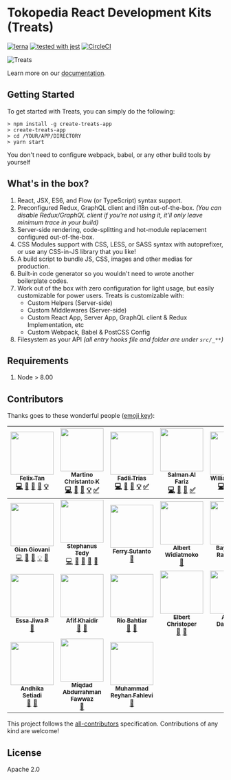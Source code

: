 # Tokopedia React Development Kits (Treats)
[![lerna](https://img.shields.io/badge/maintained%20with-lerna-cc00ff.svg)](https://lerna.js.org/)
[![tested with jest](https://img.shields.io/badge/tested_with-jest-99424f.svg)](https://github.com/facebook/jest)
[![CircleCI](https://circleci.com/gh/tokopedia/treats/tree/master.svg?style=svg&circle-token=c731ca16a0ba50297243da9283308a0b1e1ef38c)](https://circleci.com/gh/tokopedia/treats/tree/master)

![Treats](./docusaurus/images/treats.png)

Learn more on our [documentation][github-treats].

## Getting Started
To get started with Treats, you can simply do the following:

```
> npm install -g create-treats-app
> create-treats-app
> cd /YOUR/APP/DIRECTORY
> yarn start
```

You don't need to configure webpack, babel, or any other build tools by yourself

## What's in the box?
1. React, JSX, ES6, and Flow (or TypeScript) syntax support.
2. Preconfigured Redux, GraphQL client and i18n out-of-the-box. *(You can disable Redux/GraphQL client if you're not using it, it'll only leave minimum trace in your build)*
3. Server-side rendering, code-splitting and hot-module replacement configured out-of-the-box.
4. CSS Modules support with CSS, LESS, or SASS syntax with autoprefixer, or use any CSS-in-JS library that you like!
5. A build script to bundle JS, CSS, images and other medias for production.
6. Built-in code generator so you wouldn't need to wrote another boilerplate codes.
7. Work out of the box with zero configuration for light usage, but easily customizable for power users. Treats is customizable with:
    - Custom Helpers (Server-side)
    - Custom Middlewares (Server-side)
    - Custom React App, Server App, GraphQL client & Redux Implementation, etc
    - Custom Webpack, Babel & PostCSS Config
8. Filesystem as your API *(all entry hooks file and folder are under `src/_**`)*

## Requirements
1. Node > 8.00

## Contributors
Thanks goes to these wonderful people ([emoji key][emojis]):

<!-- ALL-CONTRIBUTORS-LIST:START - Do not remove or modify this section -->
<!-- prettier-ignore -->
| [<img src="https://avatars3.githubusercontent.com/u/6160832" width="100px;"/><br /><sub><b>Felix Tan</b></sub>](https://github.com/regalius)<br />[💻](https://github.com/tokopedia/treats/commits?author=regalius "Code") [📖](https://github.com/tokopedia/treats/commits?author=regalius "Documentation") [💬](#question-regalius "Answering Questions") [👀](#review-regalius "Reviewed Pull Requests") [💡](#example-regalius "Examples") | [<img src="https://avatars.githubusercontent.com/u/16898682?v=3" width="100px;"/><br /><sub><b>Martino Christanto K</b></sub>](https://github.com/martinock)<br />[💻](https://github.com/tokopedia/treats/commits?author=martinock "Code") [📖](https://github.com/tokopedia/treats/commits?author=martinock "Documentation") [💬](#question-martinock "Answering Questions") [💡](#example-martinock "Examples") [✅](#tutorial-martinock "Tutorials") | [<img src="https://avatars2.githubusercontent.com/u/416498?v=4" width="100px;"/><br /><sub><b>Fadli Trias</b></sub>](https://github.com/fadlinux)<br />[💻](https://github.com/tokopedia/treats/commits?author=fadlinux "Code") [📖](https://github.com/tokopedia/treats/commits?author=fadlinux "Documentation") [💬](#question-fadlinux "Answering Questions") [💡](#example-fadlinux "Examples") [✅](#tutorial-fadlinux "Tutorials") | [<img src="https://avatars0.githubusercontent.com/u/23188218?v=4" width="100px;"/><br /><sub><b>Salman Al Fariz</b></sub>](https://github.com/salmanalfariz24)<br />[💻](https://github.com/tokopedia/treats/commits?author=salmanalfariz24 "Code") [📖](https://github.com/tokopedia/treats/commits?author=salmanalfariz24 "Documentation") [💬](#question-salmanalfariz24 "Answering Questions") [✅](#tutorial-salmanalfariz24 "Tutorials") | [<img src="https://avatars1.githubusercontent.com/u/33221847?v=4" width="100px;"/><br /><sub><b>William Candra</b></sub>](https://github.com/RiftSplitter)<br />[💻](https://github.com/tokopedia/treats/commits?author=RiftSplitter "Code") [📖](https://github.com/tokopedia/treats/commits?author=RiftSplitter "Documentation") [💬](#question-RiftSplitter "Answering Questions") [✅](#tutorial-RiftSplitter "Tutorials") | [<img src="https://avatars1.githubusercontent.com/u/31308706?v=3" width="100px;"/><br /><sub><b>Alchrist Leo</b></sub>](https://github.com/alchristleo)<br />[💻](https://github.com/tokopedia/treats/commits?author=alchristleo "Code") [📖](https://github.com/tokopedia/treats/commits?author=alchristleo "Documentation") [💡](#example-alchristleo "Examples") [✅](#tutorial-alchristleo "Tutorials") |
| :---: | :---: | :---: | :---: | :---: | :---: |
| [<img src="https://avatars0.githubusercontent.com/u/112008" width="100px;"/><br /><sub><b>Gian Giovani</b></sub>](https://github.com/fadlinux)<br />[💻](https://github.com/tokopedia/treats/commits?author=wejick "Code") [🤔](#ideas-wejick "Ideas, Planning, & Feedback") [📖](https://github.com/tokopedia/treats/commits?author=wejick "Documentation") [💡](#example-wejick "Examples") [💬](#question-wejick "Answering Questions") | [<img src="https://avatars2.githubusercontent.com/u/11306368" width="100px;"/><br /><sub><b>Stephanus Tedy</b></sub>](https://github.com/stephanustedy)<br />[💻](https://github.com/tokopedia/treats/commits?author=stephanustedy "Code") [🤔](#ideas-stephanustedy "Ideas, Planning, & Feedback") [👀](#review-stephanustedy "Reviewed Pull Requests") [📖](https://github.com/tokopedia/treats/commits?author=stephanustedy "Documentation") [💬](#question-stephanustedy "Answering Questions") | [<img src="https://avatars2.githubusercontent.com/u/24540145" width="100px;"/><br /><sub><b>Ferry Sutanto</b></sub>](https://github.com/daecide)<br />[🤔](#ideas-daecide "Ideas, Planning, & Feedback") | [<img src="https://avatars2.githubusercontent.com/u/1622646" width="100px;"/><br /><sub><b>Albert Widiatmoko</b></sub>](https://github.com/albertwidi)<br />[🤔](#ideas-albertwidi "Ideas, Planning, & Feedback") | [<img src="https://avatars3.githubusercontent.com/u/11482819" width="100px;"/><br /><sub><b>Bayu Rizky Ramadhan</b></sub>](https://github.com/codeforpizza)<br />[🤔](#ideas-codeforpizza "Ideas, Planning, & Feedback") | [<img src="https://avatars2.githubusercontent.com/u/30400435" width="100px;"/><br /><sub><b>Diagnosa Fenomena</b></sub>](https://github.com/diagnosa-f)<br />[🤔](#ideas-diagnosa-f "Ideas, Planning, & Feedback") |
| [<img src="https://avatars3.githubusercontent.com/u/625072" width="100px;"/><br /><sub><b>Essa Jiwa P</b></sub>](https://github.com/essajiwa)<br />[🤔](#ideas-essajiwa "Ideas, Planning, & Feedback") | [<img src="https://avatars1.githubusercontent.com/u/30681410" width="100px;"/><br /><sub><b>Afif Khaidir</b></sub>](https://github.com/afifkhaidir-tkpd)<br />[🐛](https://github.com/tokopedia/treats/issues?q=author%3Aafifkhaidir-tkpd "Bug reports") [🤔](#ideas-afifkhaidir-tkpd "Ideas, Planning, & Feedback") | [<img src="https://avatars3.githubusercontent.com/u/2656058" width="100px;"/><br /><sub><b>Rio Bahtiar</b></sub>](https://github.com/riobahtiar)<br />[🐛](https://github.com/tokopedia/treats/issues?q=author%3Ariobahtiar "Bug reports") [🤔](#ideas-riobahtiar "Ideas, Planning, & Feedback") | [<img src="https://avatars3.githubusercontent.com/u/12596467" width="100px;"/><br /><sub><b>Elbert Christoper</b></sub>](https://github.com/elbertcl)<br />[🐛](https://github.com/tokopedia/treats/issues?q=author%3Aelbertcl "Bug reports") [🤔](#ideas-elbertcl "Ideas, Planning, & Feedback") | [<img src="https://avatars2.githubusercontent.com/u/11177589" width="100px;"/><br /><sub><b>Ahmad Darmawan</b></sub>](https://github.com/adarwawan)<br />[🐛](https://github.com/tokopedia/treats/issues?q=author%3Aadarwawan "Bug reports") | [<img src="https://avatars3.githubusercontent.com/u/30250871" width="100px;"/><br /><sub><b>Adi Primadharma</b></sub>](https://github.com/adiprimadharma)<br />[🐛](https://github.com/tokopedia/treats/issues?q=author%3Aadiprimadharma "Bug reports") [🤔](#ideas-adiprimadharma "Ideas, Planning, & Feedback") |
| [<img src="https://avatars1.githubusercontent.com/u/26212432" width="100px;"/><br /><sub><b>Andhika Setiadi</b></sub>](https://github.com/dikasetiadi)<br />[🐛](https://github.com/tokopedia/treats/issues?q=author%3Adikasetiadi "Bug reports") [🤔](#ideas-dikasetiadi "Ideas, Planning, & Feedback") | [<img src="https://avatars3.githubusercontent.com/u/43945767?v=4" width="100px;"/><br /><sub><b>Miqdad Abdurrahman Fawwaz</b></sub>](https://github.com/miqdadfwz)<br />[📖](https://github.com/tokopedia/treats/commits?author=miqdadfwz "Documentation") | [<img src="https://avatars1.githubusercontent.com/u/36393828?v=4" width="100px;"/><br /><sub><b>Muhammad Reyhan Fahlevi</b></sub>](https://github.com/reyhanfahlevi)<br />[🐛](https://github.com/tokopedia/treats/issues?q=author%3Areyhanfahlevi "Bug reports") |
<!-- ALL-CONTRIBUTORS-LIST:END -->

This project follows the [all-contributors](https://github.com/kentcdodds/all-contributors) specification. Contributions of any kind are welcome!

## License
Apache 2.0

[emojis]: https://github.com/kentcdodds/all-contributors#emoji-key
[github-treats]: https://tokopedia.github.io/treats
